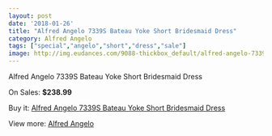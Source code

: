 ```yaml
---
layout: post
date: '2018-01-26'
title: "Alfred Angelo 7339S Bateau Yoke Short Bridesmaid Dress"
category: Alfred Angelo
tags: ["special","angelo","short","dress","sale"]
image: http://img.eudances.com/9088-thickbox_default/alfred-angelo-7339s-bateau-yoke-short-bridesmaid-dress.jpg
---
```

Alfred Angelo 7339S Bateau Yoke Short Bridesmaid Dress

On Sales: **$238.99**
<a href="https://www.eudances.com/en/alfred-angelo/3057-alfred-angelo-7339s-bateau-yoke-short-bridesmaid-dress.html"><amp-img layout="responsive" width="600" height="600" src="//img.eudances.com/9088-thickbox_default/alfred-angelo-7339s-bateau-yoke-short-bridesmaid-dress.jpg" alt="Alfred Angelo 7339S Bateau Yoke Short Bridesmaid Dress 0" /></a>
<a href="https://www.eudances.com/en/alfred-angelo/3057-alfred-angelo-7339s-bateau-yoke-short-bridesmaid-dress.html"><amp-img layout="responsive" width="600" height="600" src="//img.eudances.com/9089-thickbox_default/alfred-angelo-7339s-bateau-yoke-short-bridesmaid-dress.jpg" alt="Alfred Angelo 7339S Bateau Yoke Short Bridesmaid Dress 1" /></a>

Buy it: [Alfred Angelo 7339S Bateau Yoke Short Bridesmaid Dress](https://www.eudances.com/en/alfred-angelo/3057-alfred-angelo-7339s-bateau-yoke-short-bridesmaid-dress.html "Alfred Angelo 7339S Bateau Yoke Short Bridesmaid Dress")

View more: [Alfred Angelo](https://www.eudances.com/en/51-alfred-angelo "Alfred Angelo")